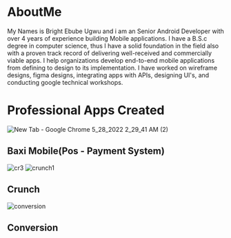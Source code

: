 # AboutMe
My Names is Bright Ebube Ugwu and i am an Senior Android Developer with over 4 years of experience building Mobile applications. I have a B.S.c degree in computer science, thus I have a solid foundation in the field also with a proven track record of delivering well-received and commercially viable apps. I help organizations develop end-to-end mobile applications from defining to design to its implementation. I have worked on wireframe designs, figma designs, integrating apps with APIs, designing UI's, and conducting google technical workshops.

# Professional Apps Created

![New Tab - Google Chrome 5_28_2022 2_29_41 AM (2)](https://user-images.githubusercontent.com/82580142/170804877-bdcfcf6b-b031-49e6-8fe0-442d579d27e6.png)

## Baxi Mobile(Pos - Payment System)

![cr3](https://user-images.githubusercontent.com/82580142/170805133-4023417e-ef90-4118-aa8a-b80cf505b45f.png)
![crunch1](https://user-images.githubusercontent.com/82580142/170805134-3aac3a4a-6992-4fe6-b5f5-13f7b99a7beb.png)


## Crunch

![conversion](https://user-images.githubusercontent.com/82580142/170805052-ffa46280-726d-43cd-a0af-ba0da6697d03.png)
## Conversion
